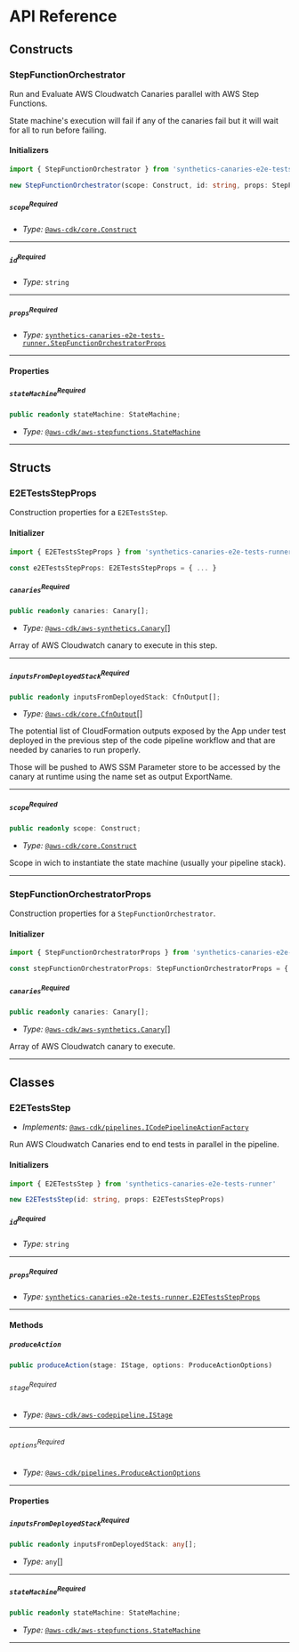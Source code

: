# API Reference <a name="API Reference"></a>

## Constructs <a name="Constructs"></a>

### StepFunctionOrchestrator <a name="synthetics-canaries-e2e-tests-runner.StepFunctionOrchestrator"></a>

Run and Evaluate AWS Cloudwatch Canaries parallel with AWS Step Functions.

State machine's execution will fail if any of the canaries fail but it will wait for all to run before failing.

#### Initializers <a name="synthetics-canaries-e2e-tests-runner.StepFunctionOrchestrator.Initializer"></a>

```typescript
import { StepFunctionOrchestrator } from 'synthetics-canaries-e2e-tests-runner'

new StepFunctionOrchestrator(scope: Construct, id: string, props: StepFunctionOrchestratorProps)
```

##### `scope`<sup>Required</sup> <a name="synthetics-canaries-e2e-tests-runner.StepFunctionOrchestrator.parameter.scope"></a>

- *Type:* [`@aws-cdk/core.Construct`](#@aws-cdk/core.Construct)

---

##### `id`<sup>Required</sup> <a name="synthetics-canaries-e2e-tests-runner.StepFunctionOrchestrator.parameter.id"></a>

- *Type:* `string`

---

##### `props`<sup>Required</sup> <a name="synthetics-canaries-e2e-tests-runner.StepFunctionOrchestrator.parameter.props"></a>

- *Type:* [`synthetics-canaries-e2e-tests-runner.StepFunctionOrchestratorProps`](#synthetics-canaries-e2e-tests-runner.StepFunctionOrchestratorProps)

---



#### Properties <a name="Properties"></a>

##### `stateMachine`<sup>Required</sup> <a name="synthetics-canaries-e2e-tests-runner.StepFunctionOrchestrator.property.stateMachine"></a>

```typescript
public readonly stateMachine: StateMachine;
```

- *Type:* [`@aws-cdk/aws-stepfunctions.StateMachine`](#@aws-cdk/aws-stepfunctions.StateMachine)

---


## Structs <a name="Structs"></a>

### E2ETestsStepProps <a name="synthetics-canaries-e2e-tests-runner.E2ETestsStepProps"></a>

Construction properties for a `E2ETestsStep`.

#### Initializer <a name="[object Object].Initializer"></a>

```typescript
import { E2ETestsStepProps } from 'synthetics-canaries-e2e-tests-runner'

const e2ETestsStepProps: E2ETestsStepProps = { ... }
```

##### `canaries`<sup>Required</sup> <a name="synthetics-canaries-e2e-tests-runner.E2ETestsStepProps.property.canaries"></a>

```typescript
public readonly canaries: Canary[];
```

- *Type:* [`@aws-cdk/aws-synthetics.Canary`](#@aws-cdk/aws-synthetics.Canary)[]

Array of AWS Cloudwatch canary to execute in this step.

---

##### `inputsFromDeployedStack`<sup>Required</sup> <a name="synthetics-canaries-e2e-tests-runner.E2ETestsStepProps.property.inputsFromDeployedStack"></a>

```typescript
public readonly inputsFromDeployedStack: CfnOutput[];
```

- *Type:* [`@aws-cdk/core.CfnOutput`](#@aws-cdk/core.CfnOutput)[]

The potential list of CloudFormation outputs exposed by the App under test deployed in the previous step of the code pipeline workflow and that are needed by canaries to run properly.

Those will be pushed to AWS SSM Parameter store to be accessed by the canary at runtime
  using the name set as output ExportName.

---

##### `scope`<sup>Required</sup> <a name="synthetics-canaries-e2e-tests-runner.E2ETestsStepProps.property.scope"></a>

```typescript
public readonly scope: Construct;
```

- *Type:* [`@aws-cdk/core.Construct`](#@aws-cdk/core.Construct)

Scope in wich to instantiate the state machine (usually your pipeline stack).

---

### StepFunctionOrchestratorProps <a name="synthetics-canaries-e2e-tests-runner.StepFunctionOrchestratorProps"></a>

Construction properties for a `StepFunctionOrchestrator`.

#### Initializer <a name="[object Object].Initializer"></a>

```typescript
import { StepFunctionOrchestratorProps } from 'synthetics-canaries-e2e-tests-runner'

const stepFunctionOrchestratorProps: StepFunctionOrchestratorProps = { ... }
```

##### `canaries`<sup>Required</sup> <a name="synthetics-canaries-e2e-tests-runner.StepFunctionOrchestratorProps.property.canaries"></a>

```typescript
public readonly canaries: Canary[];
```

- *Type:* [`@aws-cdk/aws-synthetics.Canary`](#@aws-cdk/aws-synthetics.Canary)[]

Array of AWS Cloudwatch canary to execute.

---

## Classes <a name="Classes"></a>

### E2ETestsStep <a name="synthetics-canaries-e2e-tests-runner.E2ETestsStep"></a>

- *Implements:* [`@aws-cdk/pipelines.ICodePipelineActionFactory`](#@aws-cdk/pipelines.ICodePipelineActionFactory)

Run AWS Cloudwatch Canaries end to end tests in parallel in the pipeline.

#### Initializers <a name="synthetics-canaries-e2e-tests-runner.E2ETestsStep.Initializer"></a>

```typescript
import { E2ETestsStep } from 'synthetics-canaries-e2e-tests-runner'

new E2ETestsStep(id: string, props: E2ETestsStepProps)
```

##### `id`<sup>Required</sup> <a name="synthetics-canaries-e2e-tests-runner.E2ETestsStep.parameter.id"></a>

- *Type:* `string`

---

##### `props`<sup>Required</sup> <a name="synthetics-canaries-e2e-tests-runner.E2ETestsStep.parameter.props"></a>

- *Type:* [`synthetics-canaries-e2e-tests-runner.E2ETestsStepProps`](#synthetics-canaries-e2e-tests-runner.E2ETestsStepProps)

---

#### Methods <a name="Methods"></a>

##### `produceAction` <a name="synthetics-canaries-e2e-tests-runner.E2ETestsStep.produceAction"></a>

```typescript
public produceAction(stage: IStage, options: ProduceActionOptions)
```

###### `stage`<sup>Required</sup> <a name="synthetics-canaries-e2e-tests-runner.E2ETestsStep.parameter.stage"></a>

- *Type:* [`@aws-cdk/aws-codepipeline.IStage`](#@aws-cdk/aws-codepipeline.IStage)

---

###### `options`<sup>Required</sup> <a name="synthetics-canaries-e2e-tests-runner.E2ETestsStep.parameter.options"></a>

- *Type:* [`@aws-cdk/pipelines.ProduceActionOptions`](#@aws-cdk/pipelines.ProduceActionOptions)

---


#### Properties <a name="Properties"></a>

##### `inputsFromDeployedStack`<sup>Required</sup> <a name="synthetics-canaries-e2e-tests-runner.E2ETestsStep.property.inputsFromDeployedStack"></a>

```typescript
public readonly inputsFromDeployedStack: any[];
```

- *Type:* `any`[]

---

##### `stateMachine`<sup>Required</sup> <a name="synthetics-canaries-e2e-tests-runner.E2ETestsStep.property.stateMachine"></a>

```typescript
public readonly stateMachine: StateMachine;
```

- *Type:* [`@aws-cdk/aws-stepfunctions.StateMachine`](#@aws-cdk/aws-stepfunctions.StateMachine)

---



